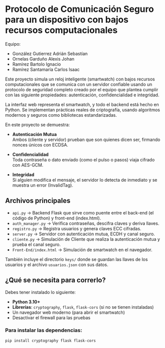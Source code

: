 # Protocolo de Comunicación Seguro para un dispositivo con bajos recursos computacionales

Equipo:
- González Gutierrez Adrián Sebastían
- Ornelas Garduño Alexis Johan
- Ramírez Bartolo Ignacio
- Ramírez Santamaría Carlos Isaac

Este proyecto simula un reloj inteligente (smartwatch) con bajos recursos computacionales que se comunica con un servidor confiable usando un protocolo de seguridad completo creado por el equipo que plantea cumplir con las siguiente propiedades: autenticación, confidencialidad e integridad.

La interfaz web representa el smartwatch, y todo el backend está hecho en Python. Se implementan prácticas reales de criptografía, usando algoritmos modernos y seguros como bibliotecas estandarizadas.

En este proyecto se demuestra:

- **Autenticación Mutua**  
Ambos (cliente y servidor) prueban que son quienes dicen ser, firmando nonces únicos con ECDSA.

- **Confidencialidad**  
Toda contraseña o dato enviado (como el pulso o pasos) viaja cifrado con AES-GCM.

- **Integridad**  
Si alguien modifica el mensaje, el servidor lo detecta de inmediato y se muestra un error (InvalidTag).

## Archivos principales

- `api.py` → Backend Flask que sirve como puente entre el back-end (el código de Python) y front-end (index.html).
- `auth_manager.py` → Verifica contraseñas, descifra claves y deriva llaves.
- `registro.py` → Registra usuarios y genera claves ECC cifradas.
- `server.py` → Servidor con autenticación mutua, ECDH y canal seguro.
- `cliente.py` → Simulación de Cliente que realiza la autenticación mutua y prueba el canal seguro.
- `Front-End/index.html` → Simulación de smartwatch en el navegador.

También incluye el directorio `keys/` donde se guardan las llaves de los usuarios y el archivo `usuarios.json` con sus datos.


## ¿Qué se necesita para correrlo?

Debes tener instalado lo siguiente:

- **Python 3.10+**
- **Librerías**: `cryptography`, `flask`, `flask-cors` (si no se tienen instaladas)
- Un navegador web moderno (para abrir el smartwatch)
- Desactivar el firewall para las pruebas

### Para instalar las dependencias:
```bash
pip install cryptography flask flask-cors
